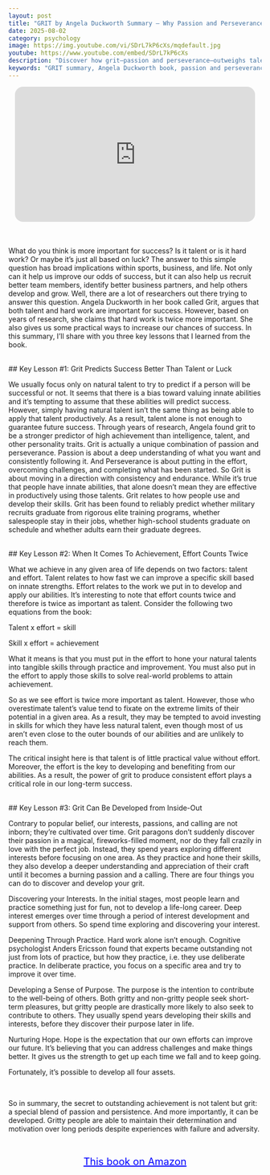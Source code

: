 ```yaml
---
layout: post
title: "GRIT by Angela Duckworth Summary – Why Passion and Perseverance Matter More Than Talent"
date: 2025-08-02
category: psychology
image: https://img.youtube.com/vi/SDrL7kP6cXs/mqdefault.jpg
youtube: https://www.youtube.com/embed/SDrL7kP6cXs
description: "Discover how grit—passion and perseverance—outweighs talent in Angela Duckworth’s best-selling book, GRIT."
keywords: "GRIT summary, Angela Duckworth book, passion and perseverance, talent vs effort, psychology of success"
---
```


<div style="display: flex; justify-content: center; margin-bottom: 20px;">
  <div style="aspect-ratio: 16 / 9; width: 95%; max-width: 700px; position: relative;">
    <iframe 
      src="https://www.youtube.com/embed/SDrL7kP6cXs"
      title="GRIT by Angela Duckworth Summary – Why Passion and Perseverance Matter More Than Talent"
      allowfullscreen
      frameborder="0"
      style="position: absolute; inset: 0; width: 100%; height: 100%; border-radius: 16px;">
    </iframe>
  </div>
</div>

<div style="height: 15px;"></div>
<!-- ..................................................................... -->

What do you think is more important for success? Is it talent or is it hard work? Or maybe it’s just all based on luck? The answer to this simple question has broad implications within sports, business, and life. Not only can it help us improve our odds of success, but it can also help us recruit better team members, identify better business partners, and help others develop and grow. Well, there are a lot of researchers out there trying to answer this question. Angela Duckworth in her book called Grit, argues that both talent and hard work are important for success. However, based on years of research, she claims that hard work is twice more important. She also gives us some practical ways to increase our chances of success. In this summary, I’ll share with you three key lessons that I learned from the book.


<br>
## Key Lesson #1: Grit Predicts Success Better Than Talent or Luck


We usually focus only on natural talent to try to predict if a person will be successful or not. It seems that there is a bias toward valuing innate abilities and it’s tempting to assume that these abilities will predict success. However, simply having natural talent isn’t the same thing as being able to apply that talent productively. As a result, talent alone is not enough to guarantee future success. Through years of research, Angela found grit to be a stronger predictor of high achievement than intelligence, talent, and other personality traits. Grit is actually a unique combination of passion and perseverance. Passion is about a deep understanding of what you want and consistently following it. And Perseverance is about putting in the effort, overcoming challenges, and completing what has been started. So Grit is about moving in a direction with consistency and endurance. While it’s true that people have innate abilities, that alone doesn’t mean they are effective in productively using those talents. Grit relates to how people use and develop their skills. Grit has been found to reliably predict whether military recruits graduate from rigorous elite training programs, whether salespeople stay in their jobs, whether high-school students graduate on schedule and whether adults earn their graduate degrees.



<br>
## Key Lesson #2: When It Comes To Achievement, Effort Counts Twice


What we achieve in any given area of life depends on two factors: talent and effort. Talent relates to how fast we can improve a specific skill based on innate strengths. Effort relates to the work we put in to develop and apply our abilities. It’s interesting to note that effort counts twice and therefore is twice as important as talent. Consider the following two equations from the book:

Talent x effort = skill

Skill x effort = achievement

What it means is that you must put in the effort to hone your natural talents into tangible skills through practice and improvement. You must also put in the effort to apply those skills to solve real-world problems to attain achievement.

So as we see effort is twice more important as talent. However, those who overestimate talent’s value tend to fixate on the extreme limits of their potential in a given area. As a result, they may be tempted to avoid investing in skills for which they have less natural talent, even though most of us aren’t even close to the outer bounds of our abilities and are unlikely to reach them.

The critical insight here is that talent is of little practical value without effort. Moreover, the effort is the key to developing and benefiting from our abilities. As a result, the power of grit to produce consistent effort plays a critical role in our long-term success.



<br>
## Key Lesson #3: Grit Can Be Developed from Inside-Out 


Contrary to popular belief, our interests, passions, and calling are not inborn; they’re cultivated over time. Grit paragons don’t suddenly discover their passion in a magical, fireworks-filled moment, nor do they fall crazily in love with the perfect job. Instead, they spend years exploring different interests before focusing on one area. As they practice and hone their skills, they also develop a deeper understanding and appreciation of their craft until it becomes a burning passion and a calling. There are four things you can do to discover and develop your grit.

Discovering your Interests. In the initial stages, most people learn and practice something just for fun, not to develop a life-long career. Deep interest emerges over time through a period of interest development and support from others. So spend time exploring and discovering your interest.

Deepening Through Practice. Hard work alone isn’t enough. Cognitive psychologist Anders Ericsson found that experts became outstanding not just from lots of practice, but how they practice, i.e. they use deliberate practice. In deliberate practice, you focus on a specific area and try to improve it over time.

Developing a Sense of Purpose. The purpose is the intention to contribute to the well-being of others. Both gritty and non-gritty people seek short-term pleasures, but gritty people are drastically more likely to also seek to contribute to others. They usually spend years developing their skills and interests, before they discover their purpose later in life.  

Nurturing Hope. Hope is the expectation that our own efforts can improve our future. It’s believing that you can address challenges and make things better. It gives us the strength to get up each time we fall and to keep going.

Fortunately, it’s possible to develop all four assets.


<br>
 
So in summary, the secret to outstanding achievement is not talent but grit: a special blend of passion and persistence. And more importantly, it can be developed. Gritty people are able to maintain their determination and motivation over long periods despite experiences with failure and adversity.


<br>
<p style="text-align: center;">
  <a href="https://amzn.to/3PH2qDJ" target="_blank" style="color: blue; text-decoration: underline; font-size: 20px;">
    This book on Amazon
  </a>
</p>

